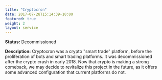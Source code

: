 ```yaml
---
title: "Cryptocron"
date: 2017-07-28T15:14:39+10:00
featured: true
weight: 2
layout: service
---
```


**Status:** Decommissioned

**Description:** Cryptocron was a crypto "smart trade" platform, before the 
proliferation of bots and smart trading platforms. It was decommissioned 
after the crypto crash in early 2018. Now that crypto is making a strong
comeback, we may decide to revitalize this project in the future, as it 
offers some advanced configuration that current platforms do not.

